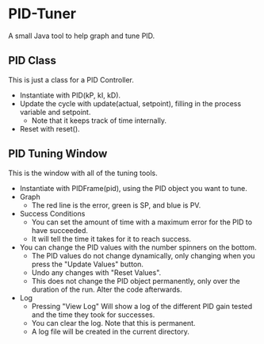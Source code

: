 # PID-Tuner
A small Java tool to help graph and tune PID.

## PID Class
This is just a class for a PID Controller.
- Instantiate with PID(kP, kI, kD).
- Update the cycle with update(actual, setpoint), filling in the process variable and setpoint.
  - Note that it keeps track of time internally.
- Reset with reset().

## PID Tuning Window
This is the window with all of the tuning tools.
- Instantiate with PIDFrame(pid), using the PID object you want to tune.
- Graph
  - The red line is the error, green is SP, and blue is PV.
- Success Conditions
  - You can set the amount of time with a maximum error for the PID to have succeeded.
  - It will tell the time it takes for it to reach success.
- You can change the PID values with the number spinners on the bottom.
  - The PID values do not change dynamically, only changing when you press the "Update Values" button.
  - Undo any changes with "Reset Values".
  - This does not change the PID object permanently, only over the duration of the run. Alter the code afterwards.
- Log
  - Pressing "View Log" Will show a log of the different PID gain tested and the time they took for successes.
  - You can clear the log. Note that this is permanent.
  - A log file will be created in the current directory.
  
 
